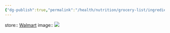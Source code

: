 ```yaml
---
{"dg-publish":true,"permalink":"/health/nutrition/grocery-list/ingredients/spices-and-seasonings/bay-leaves/","created":"","updated":""}
---
```



store:: [Walmart](https://www.walmart.com/ip/Great-Value-Bay-Leaves-0-12-oz/10315300)
image:: ![](https://i5.walmartimages.com/asr/81f51e50-d385-4b6e-8403-00fd55cd71db.f3fc6a62b06d350d99d9a592b721d97c.jpeg?odnHeight=612&odnWidth=612&odnBg=FFFFFF)
